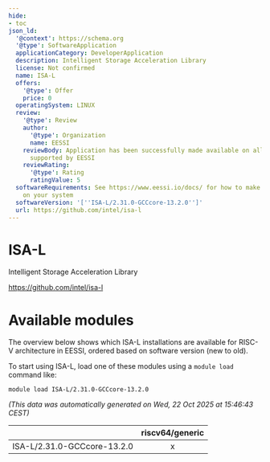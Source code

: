 ```yaml
---
hide:
- toc
json_ld:
  '@context': https://schema.org
  '@type': SoftwareApplication
  applicationCategory: DeveloperApplication
  description: Intelligent Storage Acceleration Library
  license: Not confirmed
  name: ISA-L
  offers:
    '@type': Offer
    price: 0
  operatingSystem: LINUX
  review:
    '@type': Review
    author:
      '@type': Organization
      name: EESSI
    reviewBody: Application has been successfully made available on all architectures
      supported by EESSI
    reviewRating:
      '@type': Rating
      ratingValue: 5
  softwareRequirements: See https://www.eessi.io/docs/ for how to make EESSI available
    on your system
  softwareVersion: '[''ISA-L/2.31.0-GCCcore-13.2.0'']'
  url: https://github.com/intel/isa-l
---
```


ISA-L
=====


Intelligent Storage Acceleration Library

https://github.com/intel/isa-l
# Available modules


The overview below shows which ISA-L installations are available for RISC-V architecture in EESSI, ordered based on software version (new to old).

To start using ISA-L, load one of these modules using a `module load` command like:

```shell
module load ISA-L/2.31.0-GCCcore-13.2.0
```

*(This data was automatically generated on Wed, 22 Oct 2025 at 15:46:43 CEST)*

| |riscv64/generic|
| :---: | :---: |
|ISA-L/2.31.0-GCCcore-13.2.0|x|
